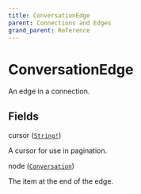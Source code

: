 ```yaml
---
title: ConversationEdge
parent: Connections and Edges
grand_parent: Reference
---
```


# ConversationEdge

An edge in a connection.

## Fields

<div class="field-entry ">
  <span id="cursor" class="field-name anchored">cursor (<code><a href="/docs/reference/scalar/string">String!</a></code>)</span>

  <div class="description-wrapper">
   <p>A cursor for use in pagination.</p>

  </div>
</div>

<div class="field-entry ">
  <span id="node" class="field-name anchored">node (<code><a href="/docs/reference/object/conversation">Conversation</a></code>)</span>

  <div class="description-wrapper">
   <p>The item at the end of the edge.</p>

  </div>
</div>

